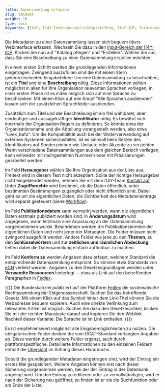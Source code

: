 ```yaml
---
title: Datensammlung erfassen
slug: dataset
weight: 10
type: docs
keywords: [I14Y, I14Y-Interoperabilitätsplattform, I14Y-IOP, Interoperabilität, Datensammlung, Dataset, Erfassen, Erfassung, Inventar, Katalog]
---
```


Die Metadaten zu einer Datensammlung lassen sich bequem übers Webinterface erfassen. Wechseln Sie dazu in den [Input-Bereich der I14Y-IOP](https://input.i14y.admin.ch). Klicken Sie nun auf "Katalog pflegen" und "Erstellen". Wählen Sie aus, dass Sie eine Beschreibung zu einer Datensammlung erstellen möchten. 

In einem ersten Schritt werden die grundlegenden Informationen eingetragen. Zwingend auszufüllen sind die mit einem Stern gekennzeichneten Eingabefelder: Um eine Datensammlung zu beschreiben, ist ein __Titel__ und eine __Beschreibung__ nötig. Diese Informationen sollten möglichst in allen für Ihre Organisation relevanten Sprachen vorliegen; in einer ersten Phase ist es indes möglich sich auf eine Sprache zu beschränken. Mit einem Klick auf den Knopf "Alle Sprachen ausblenden" lassen sich die zusätzlichen Sprachfelder ausblenden. 

Zusätzlich zum Titel und der Beschreibung ist ein frei wählbarer, aber eindeutiger und aussagekräftiger __Identifikator__ nötig. Es bewährt sich innerhalb der Organisation Regeln zu definieren. So könnte etwa der Organisationsname und die Abteilung vorangestellt werden, also etwa "uvek_bafu". Um die Kompatibilität auch bei der Weiterverwendung auf externen Systemen sicherzustellen, ist es sinnvoll beim Setzen des Identifikators auf Sonderzeichen wie Umlaute oder Akzente zu verzichten. Wenn verschiedene Datensammlungen aus dem gleichen Bereich vorliegen, kann entweder mit nachgestellten Nummern oder mit Präzisierungen gearbeitet werden.

Im Feld __Herausgeber__ wählen Sie Ihre Organisation aus der Liste aus. Freitext wird in diesem Text nicht akzeptiert. Sollte der richtige Herausgeber nicht eingeblendet werden, nehmen Sie mit dem I14Y-Team [Kontakt auf](mailto:i14y@bfs.admin.ch). Unter __Zugriffsrechte__ wird bestimmt, ob die Daten öffentlich, unter bestimmten Bestimmungen zugänglich oder nicht öffentlich sind. Dabei geht es um die eigentlichen Daten; die Sichtbarkeit des Metadateneintrags wird separat gesteuert (siehe [Workflow](/handbook/de/2_rollen_prozesse/arbeitsablauf)).

Im Feld __Publikationsdatum__ kann vermerkt werden, wann die eigentlichen Daten erstmals publiziert worden sind; in __Änderungsdatum__ wird angegeben, wann letztmals eine Anpassung an der Datensammlung vorgenommmen wurde. Beschrieben werden die Publikationstermine der eigentlichen Daten und nicht jener der Metadaten. Die Felder müssen nicht zwingend ausgefüllt werden. Andere Felder wie jene zu den __Themen__, zu den __Schlüsselwörtern__ und zur __zeitlichen und räumlichen Abdeckung__ helfen dabei die Datensammlung einfach auffindbar zu machen. 

Im Feld __Konform zu__ werden Angaben dazu erfasst, welchem Standard die entsprechende Datensammlung entspricht. So können etwa Standards von [eCH](https://ech.swiss) verlinkt werden. Angaben zu den Gesetzesgrundlagen werden unter __Verwandte Ressourcen__ hinterlegt -- etwa als Link auf den betreffenden Paragraphen in [Fedlex](https://www.fedlex.admin.ch/). 

{{<alert title="So verlinken Sie direkt zu einem Paragraphen auf Fedlex" color="success">}}
Die Bundeskanzlei publiziert auf der Plattform [Fedlex](https://www.fedlex.admin.ch) die systematische Rechtssammlung der Eidgenossenschaft. Suchen Sie das betreffende Gesetz. Mit einem Klick auf das Symbol hinter dem Link-Titel können Sie die Webadresse bequem kopieren. Auch eine direkte Verlinkung zum relevanten Artikel ist möglich. Suchen Sie dazu den Gesetzesartikel, klicken Sie mit der rechten Maustaste darauf und kopieren Sie den Weblink. Nachteil dieser Variante: Die Sprache ist im Link enthalten. 
{{</alert>}}

Es ist empfehlenswert möglichst alle Eingabemöglichkeiten zu nutzen. Die obligatorischen Felder decken die vom DCAT-Standard verlangten Angaben ab. Diese werden durch weitere Felder ergänzt, auch durch plattformspezifische. Detaillierte Informationen zu den einzelnen Feldern enthält die [Übersicht](/handbook/de/6_anhang/eingabefelder) im Anhang dieses Handbuchs.

Sobald die grundlegenden Metadaten eingetragen sind, wird der Eintrag ein erstes Mal gespeichert. Weitere Angaben können erst nach dieser Sicherung vorgenommen werden, bei der der Eintrag in der Datenbank angelegt wird. Um den Eintrag zu editieren oder zu vervollständigen, wird er nach der Sicherung neu geöffnet; zu finden ist er via die Suchfunktion oder am Ende der Liste. 
